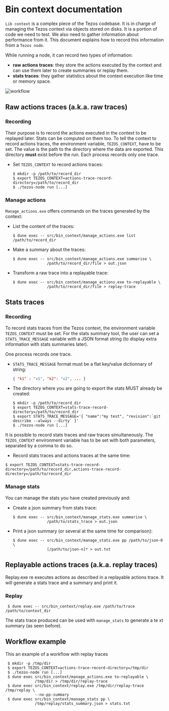 # Bin context documentation

`Lib context` is a complex piece of the Tezos codebase. It is in charge of
managing the Tezos context via objects stored on disks. It is a portion of
code we need to test. We also need to gather information about performance
from it. This document explains how to record this information from a
`Tezos node`.

While running a node, it can record two types of information:
 - __raw actions traces__: they store the actions executed by the context and
   can use them later to create summaries or replay them.
 - __stats traces__: they gather statistics about the context execution like
   time or memory space.

![workflow](https://i.imgur.com/aVFVogY.png)

## Raw actions traces (a.k.a. raw traces)

### Recording

Their purpose is to record the actions executed in the context to be replayed
later. Stats can be computed on them too. To tell the context to record actions
traces, the environment variable, `TEZOS_CONTEXT`, have to be set. The value is
the path to the directory where the data are exported. This directory **must**
exist before the run. Each process records only one trace.

* Set `TEZOS_CONTEXT` to record actions traces:
  ```shell
  $ mkdir -p /path/to/record_dir
  $ export TEZOS_CONTEXT=actions-trace-record-directory=/path/to/record_dir
  $ ./tezos-node run [...]
  ```

### Manage actions

`Manage_actions.exe` offers commands on the traces generated by the context:

* List the content of the traces:
  ```shell
  $ dune exec -- src/bin_context/manage_actions.exe list /path/to/record_dir
  ```
* Make a summary about the traces:
  ```shell
  $ dune exec -- src/bin_context/manage_actions.exe summarise \
                 /path/to/record_dir/file > out.json
  ```
* Transform a raw trace into a replayable trace:
  ```shell
  $ dune exec -- src/bin_context/manage_actions.exe to-replayable \
                 /path/to/record_dir/file > replay-trace
  ```

## Stats traces

### Recording

To record stats traces from the Tezos context, the environment variable
`TEZOS_CONTEXT` must be set. For the stats summary tool, the user can set
a `STATS_TRACE_MESSAGE` variable with a JSON format string (to display extra
information with stats summaries later).

One process records one trace.

* `STATS_TRACE_MESSAGE` format must be a flat key/value dictionnary of string:
  ```json
  { "k1" : "v1", "k2": "v2", ... }
  ```
* The directory where you are going to export the stats MUST already be created:
  ```shell
  $ mkdir -p /path/to/record_dir
  $ export TEZOS_CONTEXT=stats-trace-record-directory=/path/to/record_dir
  $ export STATS_TRACE_MESSAGE='{ "name":"my test", "revision":`git describe --always --dirty` }'
  $ ./tezos-node run [...]
  ```

It is possible to record stats traces and raw traces simultaneously. The
`TEZOS_CONTEXT` environment variable has to be set with both parameters,
separated by a comma to do so.

* Record stats traces and actions traces at the same time:
```shell
$ export TEZOS_CONTEXT=stats-trace-record-directory=/path/to/record_dir,actions-trace-record-directory=/path/to/record_dir
```

### Manage stats

You can manage the stats you have created previously and:

* Create a json summary from stats trace:
  ```shell
  $ dune exec -- src/bin_context/manage_stats.exe summarise \
                 /path/to/stats_trace > out.json
  ```

* Print a json summary (or several at the same time for comparison):
  ```shell
  $ dune exec -- src/bin_context/manage_stats.exe pp /path/to/json-0 \
                 [/path/to/json-n]* > out.txt
  ```

## Replayable actions traces (a.k.a. replay traces)

Replay.exe re executes actions as described in a replayable actions trace. It
will generate a stats trace and a summary and print it.

### Replay

```shell
 $ dune exec -- src/bin_context/replay.exe /path/to/trace /path/to/context_dir
```

The stats trace produced can be used with `manage_stats` to generate a te
xt summary (as seen before).

## Workflow example

This an example of a workflow with replay traces
```shell
 $ mkdir -p /tmp/dir
 $ export TEZOS_CONTEXT=actions-trace-record-directory=/tmp/dir
 $ ./tezos-node run [...]
 $ dune exec src/bin_context/manage_actions.exe to-replayable \
             /tmp/dir > /tmp/dir/replay-trace
 $ dune exec src/bin_context/replay.exe /tmp/dir/replay-trace /tmp/replay \
             --no-pp-summary
 $ dune exec src/bin_context/manage_stats pp \
             /tmp/replay/stats_summary.json > stats.txt
```
